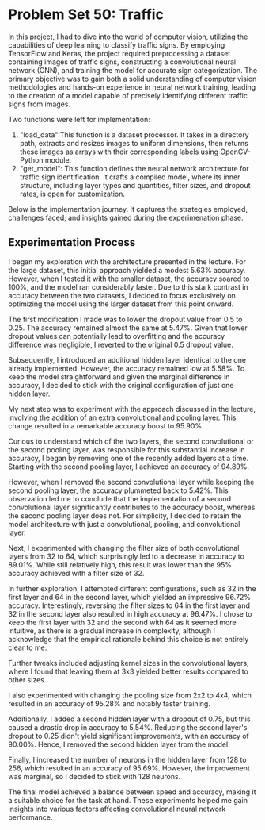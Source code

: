 # Problem Set 50: Traffic
In this project, I had to dive into the world of computer vision, utilizing the capabilities of deep learning to classify traffic signs. By employing TensorFlow and Keras, the project required preprocessing a dataset containing images of traffic signs, constructing a convolutional neural network (CNN), and training the model for accurate sign categorization. The primary objective was to gain both a solid understanding of computer vision methodologies and hands-on experience in neural network training, leading to the creation of a model capable of precisely identifying different traffic signs from images.

Two functions were left for implementation:

1. "load_data":This function is a dataset processor. It takes in a directory path, extracts and resizes images to uniform dimensions, then returns these images as arrays with their corresponding labels using OpenCV-Python module.
2. "get_model": This function defines the neural network architecture for traffic sign identification. It crafts a compiled model, where its inner structure, including layer types and quantities, filter sizes, and dropout rates, is open for customization.

Below is the implementation journey. It captures the strategies employed, challenges faced, and insights gained during the experimenation phase.

## Experimentation Process

I began my exploration with the architecture presented in the lecture. For the large dataset, this initial approach yielded a modest 5.63% accuracy. However, when I tested it with the smaller dataset, the accuracy soared to 100%, and the model ran considerably faster. Due to this stark contrast in accuracy between the two datasets, I decided to focus exclusively on optimizing the model using the larger dataset from this point onward.

The first modification I made was to lower the dropout value from 0.5 to 0.25. The accuracy remained almost the same at 5.47%. Given that lower dropout values can potentially lead to overfitting and the accuracy difference was negligible, I reverted to the original 0.5 dropout value.

Subsequently, I introduced an additional hidden layer identical to the one already implemented. However, the accuracy remained low at 5.58%. To keep the model straightforward and given the marginal difference in accuracy, I decided to stick with the original configuration of just one hidden layer.

My next step was to experiment with the approach discussed in the lecture, involving the addition of an extra convolutional and pooling layer. This change resulted in a remarkable accuracy boost to 95.90%.

Curious to understand which of the two layers, the second convolutional or the second pooling layer, was responsible for this substantial increase in accuracy, I began by removing one of the recently added layers at a time. Starting with the second pooling layer, I achieved an accuracy of 94.89%.

However, when I removed the second convolutional layer while keeping the second pooling layer, the accuracy plummeted back to 5.42%. This observation led me to conclude that the implementation of a second convolutional layer significantly contributes to the accuracy boost, whereas the second pooling layer does not. For simplicity, I decided to retain the model architecture with just a convolutional, pooling, and convolutional layer.

Next, I experimented with changing the filter size of both convolutional layers from 32 to 64, which surprisingly led to a decrease in accuracy to 89.01%. While still relatively high, this result was lower than the 95% accuracy achieved with a filter size of 32.

In further exploration, I attempted different configurations, such as 32 in the first layer and 64 in the second layer, which yielded an impressive 96.72% accuracy. Interestingly, reversing the filter sizes to 64 in the first layer and 32 in the second layer also resulted in high accuracy at 96.47%. I chose to keep the first layer with 32 and the second with 64 as it seemed more intuitive, as there is a gradual increase in complexity, although I acknowledge that the empirical rationale behind this choice is not entirely clear to me.

Further tweaks included adjusting kernel sizes in the convolutional layers, where I found that leaving them at 3x3 yielded better results compared to other sizes.

I also experimented with changing the pooling size from 2x2 to 4x4, which resulted in an accuracy of 95.28% and notably faster training.

Additionally, I added a second hidden layer with a dropout of 0.75, but this caused a drastic drop in accuracy to 5.54%. Reducing the second layer's dropout to 0.25 didn't yield significant improvements, with an accuracy of 90.00%. Hence, I removed the second hidden layer from the model.

Finally, I increased the number of neurons in the hidden layer from 128 to 256, which resulted in an accuracy of 95.69%. However, the improvement was marginal, so I decided to stick with 128 neurons.

The final model achieved a balance between speed and accuracy, making it a suitable choice for the task at hand. These experiments helped me gain insights into various factors affecting convolutional neural network performance.